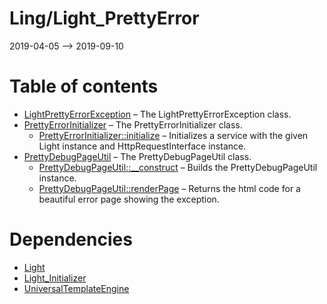 Ling/Light_PrettyError
================
2019-04-05 --> 2019-09-10




Table of contents
===========

- [LightPrettyErrorException](https://github.com/lingtalfi/Light_PrettyError/blob/master/doc/api/Ling/Light_PrettyError/Exception/LightPrettyErrorException.md) &ndash; The LightPrettyErrorException class.
- [PrettyErrorInitializer](https://github.com/lingtalfi/Light_PrettyError/blob/master/doc/api/Ling/Light_PrettyError/Initializer/PrettyErrorInitializer.md) &ndash; The PrettyErrorInitializer class.
    - [PrettyErrorInitializer::initialize](https://github.com/lingtalfi/Light_PrettyError/blob/master/doc/api/Ling/Light_PrettyError/Initializer/PrettyErrorInitializer/initialize.md) &ndash; Initializes a service with the given Light instance and HttpRequestInterface instance.
- [PrettyDebugPageUtil](https://github.com/lingtalfi/Light_PrettyError/blob/master/doc/api/Ling/Light_PrettyError/Util/PrettyDebugPageUtil.md) &ndash; The PrettyDebugPageUtil class.
    - [PrettyDebugPageUtil::__construct](https://github.com/lingtalfi/Light_PrettyError/blob/master/doc/api/Ling/Light_PrettyError/Util/PrettyDebugPageUtil/__construct.md) &ndash; Builds the PrettyDebugPageUtil instance.
    - [PrettyDebugPageUtil::renderPage](https://github.com/lingtalfi/Light_PrettyError/blob/master/doc/api/Ling/Light_PrettyError/Util/PrettyDebugPageUtil/renderPage.md) &ndash; Returns the html code for a beautiful error page showing the exception.


Dependencies
============
- [Light](https://github.com/lingtalfi/Light)
- [Light_Initializer](https://github.com/lingtalfi/Light_Initializer)
- [UniversalTemplateEngine](https://github.com/lingtalfi/UniversalTemplateEngine)


